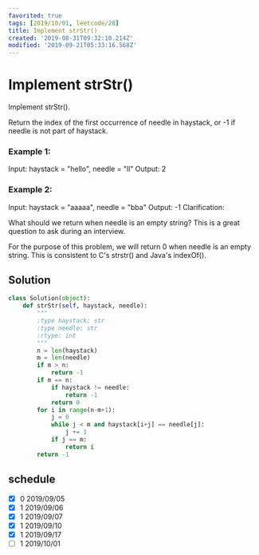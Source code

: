 ```yaml
---
favorited: true
tags: [2019/10/01, leetcode/28]
title: Implement strStr()
created: '2019-08-31T09:32:10.214Z'
modified: '2019-09-21T05:33:16.568Z'
---
```


# Implement strStr()


Implement strStr().

Return the index of the first occurrence of needle in haystack, or -1 if needle is not part of haystack.

### Example 1:

Input: haystack = "hello", needle = "ll"
Output: 2

### Example 2:

Input: haystack = "aaaaa", needle = "bba"
Output: -1
Clarification:

What should we return when needle is an empty string? This is a great question to ask during an interview.

For the purpose of this problem, we will return 0 when needle is an empty string. This is consistent to C's strstr() and Java's indexOf().


## Solution

```python
class Solution(object):
    def strStr(self, haystack, needle):
        """
        :type haystack: str
        :type needle: str
        :rtype: int
        """
        n = len(haystack)
        m = len(needle)
        if m > n:
            return -1
        if m == n:
            if haystack != needle:
                return -1
            return 0
        for i in range(n-m+1):
            j = 0
            while j < m and haystack[i+j] == needle[j]:
                j += 1
            if j == m:
                return i
        return -1
```

## schedule

* [x] 0 2019/09/05
* [x] 1 2019/09/06
* [x] 1 2019/09/07
* [x] 1 2019/09/10
* [x] 1 2019/09/17
* [ ] 1 2019/10/01
